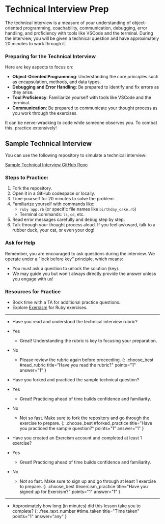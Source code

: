 # Technical Interview Prep

The technical interview is a measure of your understanding of object-oriented programming, coachability, communication, debugging, error handling, and proficiency with tools like VSCode and the terminal. During the interview, you will be given a technical question and have approximately 20 minutes to work through it. 

### Preparing for the Technical Interview

Here are key aspects to focus on:

- **Object-Oriented Programming**: Understanding the core principles such as encapsulation, methods, and data types.
- **Debugging and Error Handling**: Be prepared to identify and fix errors as they arise.
- **Tool Proficiency**: Familiarize yourself with tools like VSCode and the terminal.
- **Communication**: Be prepared to communicate your thought process as you work through the exercises.

It can be nerve-wracking to code while someone observes you. To combat this, practice extensively!

## Sample Technical Interview

You can use the following repository to simulate a technical interview:

[Sample Technical Interview GitHub Repo](https://github.com/DPI-WE/sample-technical-interview)

### Steps to Practice:

1. Fork the repository.
2. Open it in a GitHub codespace or locally.
3. Time yourself for 20 minutes to solve the problem.
4. Familiarize yourself with commands like:
   - `ruby app.rb` (or specific file names like `birthday_cake.rb`)
   - Terminal commands: `ls`, `cd`, etc.
5. Read error messages carefully and debug step by step.
6. Talk through your thought process aloud. If you feel awkward, talk to a rubber duck, your cat, or even your dog!

### Ask for Help

Remember, you are encouraged to ask questions during the interview. We operate under a "lock before key" principle, which means:
- You must ask a question to unlock the solution (key).
- We may guide you but won’t always directly provide the answer unless you engage with us!

### Resources for Practice

- Book time with a TA for additional practice questions.
- Explore [Exercism](https://exercism.org/tracks/ruby) for Ruby exercises.

---

- Have you read and understood the technical interview rubric?
- Yes
  - Great! Understanding the rubric is key to focusing your preparation.
- No
  - Please review the rubric again before proceeding.
{: .choose_best #read_rubric title="Have you read the rubric?" points="1" answer="1" }

- Have you forked and practiced the sample technical question?
- Yes
  - Great! Practicing ahead of time builds confidence and familiarity.
- No
  - Not so fast. Make sure to fork the repository and go through the exercise to prepare.
{: .choose_best #forked_practice title="Have you practiced the sample question?" points="1" answer="1" }

- Have you created an Exercism account and completed at least 1 exercise?
- Yes
  - Great! Practicing ahead of time builds confidence and familiarity.
- No
  - Not so fast. Make sure to sign up and go through at least 1 exercise to prepare.
{: .choose_best #exercism_practice title="Have you signed up for Exercism?" points="1" answer="1" }

---

- Approximately how long (in minutes) did this lesson take you to complete?
{: .free_text_number #time_taken title="Time taken" points="1" answer="any" }
